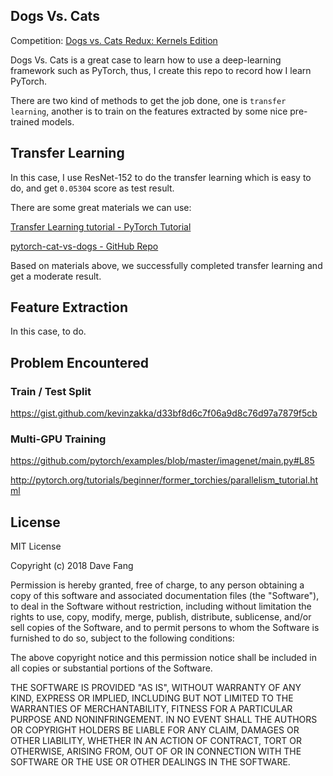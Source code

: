 ## Dogs Vs. Cats

Competition: [Dogs vs. Cats Redux: Kernels Edition](https://www.kaggle.com/c/dogs-vs-cats-redux-kernels-edition)

Dogs Vs. Cats is a great case to learn how to use a deep-learning framework such as PyTorch, thus, I create this repo to record how I learn PyTorch.

There are two kind of methods to get the job done, one is `transfer learning`, another is to train on the features extracted by some nice pre-trained models.

## Transfer Learning

In this case, I use ResNet-152 to do the transfer learning which is easy to do, and get `0.05304` score as test result.

There are some great materials we can use:

[Transfer Learning tutorial - PyTorch Tutorial](http://pytorch.org/tutorials/beginner/transfer_learning_tutorial.html)

[pytorch-cat-vs-dogs - GitHub Repo](https://github.com/desimone/pytorch-cat-vs-dogs/)

Based on materials above, we successfully completed transfer learning and get a moderate result.

## Feature Extraction

In this case, to do.

## Problem Encountered

### Train / Test Split

https://gist.github.com/kevinzakka/d33bf8d6c7f06a9d8c76d97a7879f5cb

### Multi-GPU Training

https://github.com/pytorch/examples/blob/master/imagenet/main.py#L85

http://pytorch.org/tutorials/beginner/former_torchies/parallelism_tutorial.html

## License

MIT License

Copyright (c) 2018 Dave Fang

Permission is hereby granted, free of charge, to any person obtaining a copy
of this software and associated documentation files (the "Software"), to deal
in the Software without restriction, including without limitation the rights
to use, copy, modify, merge, publish, distribute, sublicense, and/or sell
copies of the Software, and to permit persons to whom the Software is
furnished to do so, subject to the following conditions:

The above copyright notice and this permission notice shall be included in all
copies or substantial portions of the Software.

THE SOFTWARE IS PROVIDED "AS IS", WITHOUT WARRANTY OF ANY KIND, EXPRESS OR
IMPLIED, INCLUDING BUT NOT LIMITED TO THE WARRANTIES OF MERCHANTABILITY,
FITNESS FOR A PARTICULAR PURPOSE AND NONINFRINGEMENT. IN NO EVENT SHALL THE
AUTHORS OR COPYRIGHT HOLDERS BE LIABLE FOR ANY CLAIM, DAMAGES OR OTHER
LIABILITY, WHETHER IN AN ACTION OF CONTRACT, TORT OR OTHERWISE, ARISING FROM,
OUT OF OR IN CONNECTION WITH THE SOFTWARE OR THE USE OR OTHER DEALINGS IN THE
SOFTWARE.
